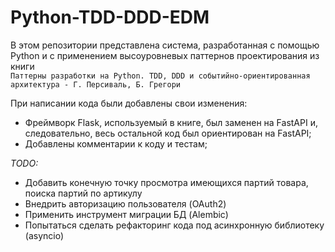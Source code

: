 # Python-TDD-DDD-EDM

В этом репозитории представлена система, разработанная с помощью Python и с применением высоуровневых паттернов проектирования из книги  
`Паттерны разработки на Python. TDD, DDD и событийно-ориентированная архитектура - Г. Персиваль, Б. Грегори`

При написании кода были добавлены свои изменения:

- Фреймворк Flask, используемый в книге, был заменен на FastAPI и, следовательно, весь остальной код был ориентирован на FastAPI;
- Добавлены комментарии к коду и тестам;

_TODO:_

- Добавить конечную точку просмотра имеющихся партий товара, поиска партий по артикулу
- Внедрить авторизацию пользователя (OAuth2)
- Применить инструмент миграции БД (Alembic)
- Попытаться сделать рефакторинг кода под асинхронную библиотеку (asyncio)
